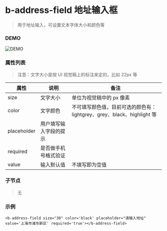 # b-address-field 地址输入框
> 用于地址输入，可设置文本字体大小和颜色等

### DEMO
![DEMO](https://ohc0dpsgs.qnssl.com/image/service/serviceBanner.jpg)

### 属性列表
> 注意：文字大小是按 UI 视觉稿上的标注来定的，比如 22px 等

属性          | 说明                  | 备注 
---           | ---                  | ---
size          | 文字大小              | 单位为视觉稿中的 px 像素  
color         | 文字颜色              | 不可填写颜色值，目前可选的颜色有：lightgrey、grey、black、highlight 等
placeholder   | 用户填写输入字段的提示  |
required      | 是否做手机号格式验证        |
value         | 输入默认值            | 不填写即为空值   

### 子节点
>  无

### 示例
```
<b-address-field size="30" color='black' placeholder="请输入地址" value='上海市浦东新区' required='true'></b-address-field>
```
